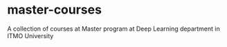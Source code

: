 # master-courses
A collection of courses at Master program at Deep Learning department in ITMO University
